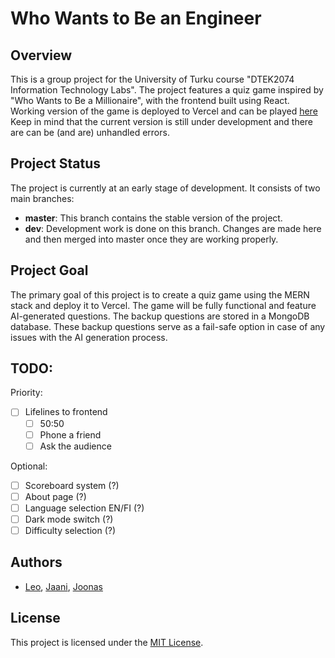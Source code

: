 # Who Wants to Be an Engineer

## Overview

This is a group project for the University of Turku course "DTEK2074 Information Technology Labs". The project features a quiz game inspired by "Who Wants to Be a Millionaire", with the frontend built using React.
Working version of the game is deployed to Vercel and can be played [here](https://who-wants-to-be-an-engineer.vercel.app/)
Keep in mind that the current version is still under development and there are can be (and are) unhandled errors.

## Project Status

The project is currently at an early stage of development. It consists of two main branches:

- **master**: This branch contains the stable version of the project.
- **dev**: Development work is done on this branch. Changes are made here and then merged into master once they are working properly.

## Project Goal

The primary goal of this project is to create a quiz game using the MERN stack and deploy it to Vercel. The game will be fully functional and feature AI-generated questions. The backup questions are stored in a MongoDB database. These backup questions serve as a fail-safe option in case of any issues with the AI generation process.

## TODO:

Priority:

- [ ] Lifelines to frontend
  - [ ] 50:50
  - [ ] Phone a friend
  - [ ] Ask the audience

Optional:

- [ ] Scoreboard system (?)
- [ ] About page (?)
- [ ] Language selection EN/FI (?)
- [ ] Dark mode switch (?)
- [ ] Difficulty selection (?)

## Authors

- [Leo](https://github.com/leotamminen), [Jaani](https://github.com/Sodejaa), [Joonas](https://github.com/saljoo)

## License

This project is licensed under the [MIT License](LICENSE).
